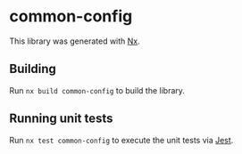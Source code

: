 # common-config

This library was generated with [Nx](https://nx.dev).

## Building

Run `nx build common-config` to build the library.

## Running unit tests

Run `nx test common-config` to execute the unit tests via [Jest](https://jestjs.io).
